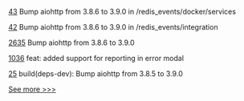
[43](https://github.com/hyperledger/aries-acapy-plugins/pull/43) Bump aiohttp from 3.8.6 to 3.9.0 in /redis_events/docker/services

[42](https://github.com/hyperledger/aries-acapy-plugins/pull/42) Bump aiohttp from 3.8.6 to 3.9.0 in /redis_events/integration

[2635](https://github.com/hyperledger/aries-cloudagent-python/pull/2635) Bump aiohttp from 3.8.6 to 3.9.0

[1036](https://github.com/hyperledger/aries-mobile-agent-react-native/pull/1036) feat: added support for reporting in error modal

[25](https://github.com/hyperledger/aries-acapy-tools/pull/25) build(deps-dev): Bump aiohttp from 3.8.5 to 3.9.0


[See more >>>](https://start-here.hyperledger.org/pull-requests)
